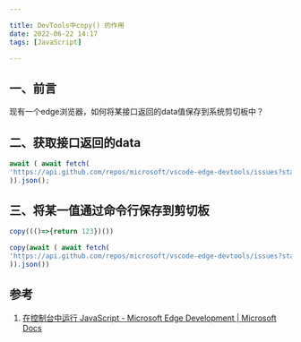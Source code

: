 ```yaml
---

title: DevTools中copy() 的作用
date: 2022-06-22 14:17
tags: [JavaScript]

---
```

## 一、前言

现有一个edge浏览器，如何将某接口返回的data值保存到系统剪切板中？

## 二、获取接口返回的data

```js
await ( await fetch(
'https://api.github.com/repos/microsoft/vscode-edge-devtools/issues?state=all&per_page=50&page=1'
)).json();
```

## 三、将某一值通过命令行保存到剪切板

```js
copy((()=>{return 123})())

copy(await ( await fetch(
'https://api.github.com/repos/microsoft/vscode-edge-devtools/issues?state=all&per_page=50&page=1'
)).json())
```
  

## 参考

1.  [在控制台中运行 JavaScript - Microsoft Edge Development | Microsoft Docs](https://docs.microsoft.com/zh-cn/microsoft-edge/devtools-guide-chromium/console/console-javascript)